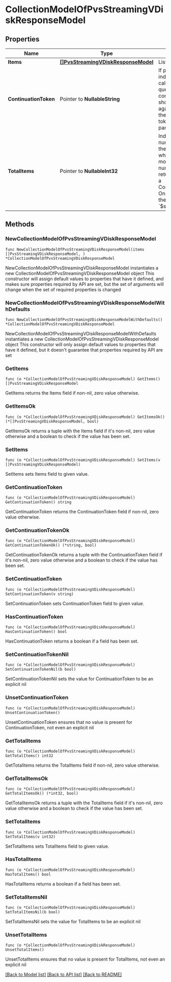# CollectionModelOfPvsStreamingVDiskResponseModel

## Properties

Name | Type | Description | Notes
------------ | ------------- | ------------- | -------------
**Items** | [**[]PvsStreamingVDiskResponseModel**](PvsStreamingVDiskResponseModel.md) | List of items. | 
**ContinuationToken** | Pointer to **NullableString** | If present, indicates to the caller that the query was not complete, and they should call the API again specifying the continuation token as a query parameter. | [optional] 
**TotalItems** | Pointer to **NullableInt32** | Indicates the total number of items in the collection, which may be more than the number of Items returned, if there is a ContinuationToken.  Only returned in the response to &#x60;$search&#x60; APIs. | [optional] 

## Methods

### NewCollectionModelOfPvsStreamingVDiskResponseModel

`func NewCollectionModelOfPvsStreamingVDiskResponseModel(items []PvsStreamingVDiskResponseModel, ) *CollectionModelOfPvsStreamingVDiskResponseModel`

NewCollectionModelOfPvsStreamingVDiskResponseModel instantiates a new CollectionModelOfPvsStreamingVDiskResponseModel object
This constructor will assign default values to properties that have it defined,
and makes sure properties required by API are set, but the set of arguments
will change when the set of required properties is changed

### NewCollectionModelOfPvsStreamingVDiskResponseModelWithDefaults

`func NewCollectionModelOfPvsStreamingVDiskResponseModelWithDefaults() *CollectionModelOfPvsStreamingVDiskResponseModel`

NewCollectionModelOfPvsStreamingVDiskResponseModelWithDefaults instantiates a new CollectionModelOfPvsStreamingVDiskResponseModel object
This constructor will only assign default values to properties that have it defined,
but it doesn't guarantee that properties required by API are set

### GetItems

`func (o *CollectionModelOfPvsStreamingVDiskResponseModel) GetItems() []PvsStreamingVDiskResponseModel`

GetItems returns the Items field if non-nil, zero value otherwise.

### GetItemsOk

`func (o *CollectionModelOfPvsStreamingVDiskResponseModel) GetItemsOk() (*[]PvsStreamingVDiskResponseModel, bool)`

GetItemsOk returns a tuple with the Items field if it's non-nil, zero value otherwise
and a boolean to check if the value has been set.

### SetItems

`func (o *CollectionModelOfPvsStreamingVDiskResponseModel) SetItems(v []PvsStreamingVDiskResponseModel)`

SetItems sets Items field to given value.


### GetContinuationToken

`func (o *CollectionModelOfPvsStreamingVDiskResponseModel) GetContinuationToken() string`

GetContinuationToken returns the ContinuationToken field if non-nil, zero value otherwise.

### GetContinuationTokenOk

`func (o *CollectionModelOfPvsStreamingVDiskResponseModel) GetContinuationTokenOk() (*string, bool)`

GetContinuationTokenOk returns a tuple with the ContinuationToken field if it's non-nil, zero value otherwise
and a boolean to check if the value has been set.

### SetContinuationToken

`func (o *CollectionModelOfPvsStreamingVDiskResponseModel) SetContinuationToken(v string)`

SetContinuationToken sets ContinuationToken field to given value.

### HasContinuationToken

`func (o *CollectionModelOfPvsStreamingVDiskResponseModel) HasContinuationToken() bool`

HasContinuationToken returns a boolean if a field has been set.

### SetContinuationTokenNil

`func (o *CollectionModelOfPvsStreamingVDiskResponseModel) SetContinuationTokenNil(b bool)`

 SetContinuationTokenNil sets the value for ContinuationToken to be an explicit nil

### UnsetContinuationToken
`func (o *CollectionModelOfPvsStreamingVDiskResponseModel) UnsetContinuationToken()`

UnsetContinuationToken ensures that no value is present for ContinuationToken, not even an explicit nil
### GetTotalItems

`func (o *CollectionModelOfPvsStreamingVDiskResponseModel) GetTotalItems() int32`

GetTotalItems returns the TotalItems field if non-nil, zero value otherwise.

### GetTotalItemsOk

`func (o *CollectionModelOfPvsStreamingVDiskResponseModel) GetTotalItemsOk() (*int32, bool)`

GetTotalItemsOk returns a tuple with the TotalItems field if it's non-nil, zero value otherwise
and a boolean to check if the value has been set.

### SetTotalItems

`func (o *CollectionModelOfPvsStreamingVDiskResponseModel) SetTotalItems(v int32)`

SetTotalItems sets TotalItems field to given value.

### HasTotalItems

`func (o *CollectionModelOfPvsStreamingVDiskResponseModel) HasTotalItems() bool`

HasTotalItems returns a boolean if a field has been set.

### SetTotalItemsNil

`func (o *CollectionModelOfPvsStreamingVDiskResponseModel) SetTotalItemsNil(b bool)`

 SetTotalItemsNil sets the value for TotalItems to be an explicit nil

### UnsetTotalItems
`func (o *CollectionModelOfPvsStreamingVDiskResponseModel) UnsetTotalItems()`

UnsetTotalItems ensures that no value is present for TotalItems, not even an explicit nil

[[Back to Model list]](../README.md#documentation-for-models) [[Back to API list]](../README.md#documentation-for-api-endpoints) [[Back to README]](../README.md)


